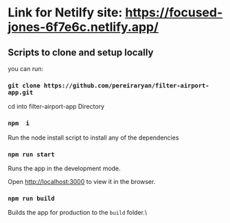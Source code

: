 # Link for Netilfy site: https://focused-jones-6f7e6c.netlify.app/

##  Scripts to clone and setup locally 

you can run:

### `git clone https://github.com/pereiraryan/filter-airport-app.git`

cd into filter-airport-app Directory

### `npm  i`

Run the node install script to install any of the dependencies 

### `npm run start`

Runs the app in the development mode.

Open [http://localhost:3000](http://localhost:3000) to view it in the browser.

### `npm run build`

Builds the app for production to the `build` folder.\

